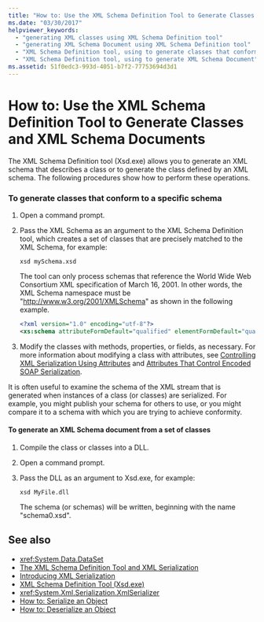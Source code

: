 ```yaml
---
title: "How to: Use the XML Schema Definition Tool to Generate Classes and XML Schema Documents"
ms.date: "03/30/2017"
helpviewer_keywords: 
  - "generating XML classes using XML Schema Definition tool"
  - "generating XML Schema Document using XML Schema Definition tool"
  - "XML Schema Definition tool, using to generate classes that conform to specific schema"
  - "XML Schema Definition tool, using to generate XML Schema Document"
ms.assetid: 51f0edc3-993d-4051-b7f2-77753694d3d1
---
```

# How to: Use the XML Schema Definition Tool to Generate Classes and XML Schema Documents
The XML Schema Definition tool (Xsd.exe) allows you to generate an XML schema that describes a class or to generate the class defined by an XML schema. The following procedures show how to perform these operations.  
  
### To generate classes that conform to a specific schema  
  
1.  Open a command prompt.  
  
2.  Pass the XML Schema as an argument to the XML Schema Definition tool, which creates a set of classes that are precisely matched to the XML Schema, for example:  
  
    ```  
    xsd mySchema.xsd  
    ```  
  
     The tool can only process schemas that reference the World Wide Web Consortium XML specification of March 16, 2001. In other words, the XML Schema namespace must be "http://www.w3.org/2001/XMLSchema" as shown in the following example.  
  
    ```xml  
    <?xml version="1.0" encoding="utf-8"?>  
    <xs:schema attributeFormDefault="qualified" elementFormDefault="qualified" targetNamespace="" xmlns:xs="http://www.w3.org/2001/XMLSchema">  
    ```  
  
3.  Modify the classes with methods, properties, or fields, as necessary. For more information about modifying a class with attributes, see [Controlling XML Serialization Using Attributes](../../../docs/standard/serialization/controlling-xml-serialization-using-attributes.md) and [Attributes That Control Encoded SOAP Serialization](../../../docs/standard/serialization/attributes-that-control-encoded-soap-serialization.md).  
  
 It is often useful to examine the schema of the XML stream that is generated when instances of a class (or classes) are serialized. For example, you might publish your schema for others to use, or you might compare it to a schema with which you are trying to achieve conformity.  
  
#### To generate an XML Schema document from a set of classes  
  
1.  Compile the class or classes into a DLL.  
  
2.  Open a command prompt.  
  
3.  Pass the DLL as an argument to Xsd.exe, for example:  
  
    ```  
    xsd MyFile.dll  
    ```  
  
     The schema (or schemas) will be written, beginning with the name "schema0.xsd".  
  
## See also

- <xref:System.Data.DataSet>
- [The XML Schema Definition Tool and XML Serialization](../../../docs/standard/serialization/the-xml-schema-definition-tool-and-xml-serialization.md)
- [Introducing XML Serialization](../../../docs/standard/serialization/introducing-xml-serialization.md)
- [XML Schema Definition Tool (Xsd.exe)](../../../docs/standard/serialization/xml-schema-definition-tool-xsd-exe.md)
- <xref:System.Xml.Serialization.XmlSerializer>
- [How to: Serialize an Object](../../../docs/standard/serialization/how-to-serialize-an-object.md)
- [How to: Deserialize an Object](../../../docs/standard/serialization/how-to-deserialize-an-object.md)

